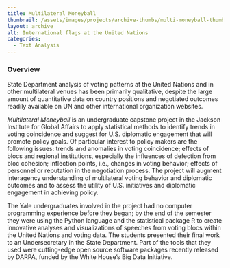 ```yaml
---
title: Multilateral Moneyball
thumbnail: /assets/images/projects/archive-thumbs/multi-moneyball-thumb.jpg
layout: archive
alt: International flags at the United Nations
categories:
  - Text Analysis
---
```


### Overview

State Department analysis of voting patterns at the United Nations and in other multilateral venues has been primarily qualitative, despite the large amount of quantitative data on country positions and negotiated outcomes readily available on UN and other international organization websites.

*Multilateral Moneyball* is an undergraduate capstone project in the Jackson Institute for Global Affairs to apply statistical methods to identify trends in voting coincidence and suggest for U.S. diplomatic engagement that will promote policy goals. Of particular interest to policy makers are the following issues: trends and anomalies in voting coincidence; effects of blocs and regional institutions, especially the influences of defection from bloc cohesion; inflection points, i.e., changes in voting behavior; effects of personnel or reputation in the negotiation process. The project will augment interagency understanding of multilateral voting behavior and diplomatic outcomes and to assess the utility of U.S. initiatives and diplomatic engagement in achieving policy.

The Yale undergraduates involved in the project had no computer programming experience before they began; by the end of the semester they were using the Python language and the statistical package R to create innovative analyses and visualizations of speeches from voting blocs within the United Nations and voting data. The students presented their final work to an Undersecretary in the State Department. Part of the tools that they used were cutting-edge open source software packages recently released by DARPA, funded by the White House’s Big Data Initiative.